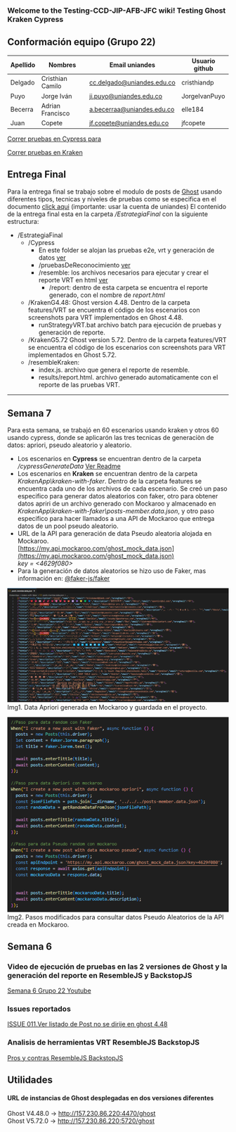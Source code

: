 ### Welcome to the Testing-CCD-JIP-AFB-JFC wiki! Testing Ghost Kraken Cypress

## Conformación equipo (Grupo 22)

| Apellido | Nombres          | Email uniandes             | Usuario github |
| -------- | ---------------- | -------------------------- | -------------- |
| Delgado  | Cristhian Camilo | cc.delgado@uniandes.edu.co | cristhiandp    |
| Puyo     | Jorge Iván       | ji.puyo@uniandes.edu.co    | JorgeIvanPuyo  |
| Becerra  | Adrian Francisco | a.becerraa@uniandes.edu.co | elle184        |
| Juan     | Copete           | jf.copete@uniandes.edu.co  | jfcopete       |

[Correr pruebas en Cypress para](Cypress/Readme.md)

[Correr pruebas en Kraken](Kraken/Readme.md)

## Entrega Final

Para la entrega final se trabajo sobre el modulo de posts de [Ghost](https://ghost.org/) usando diferentes tipos, tecnicas y niveles de pruebas como se especifica en el documento [click aqui](https://uniandes-my.sharepoint.com/:w:/g/personal/ji_puyo_uniandes_edu_co/EdQ75kZz_wNLrVf23BFRnHQB7hzp9jQckcwvorTON7fzYA?e=4%3A8GGntf&fromShare=true&at=9&CID=75db9f0e-890a-ab5d-bd27-4a56eb74dea7) (importante: usar la cuenta de uniandes) El contenido de la entrega final esta en la carpeta _/EstrategiaFinal_ con la siguiente estructura:

- /EstrategiaFinal
  - /Cypress
    - En este folder se alojan las pruebas e2e, vrt y generación de datos [ver](EstrategiaFinal/Cypress/Readme.md)
    - /pruebasDeReconocimiento [ver](EstrategiaFinal/Cypress/pruebasDeReconocimiento/Readme.md)
    - /resemble: los archivos necesarios para ejecutar y crear el reporte VRT en html [ver](EstrategiaFinal/Cypress/resembleCypress/Readme.md)
      - /report: dentro de esta carpeta se encuentra el reporte generado, con el nombre de _report.html_
  - /KrakenG4.48: Ghost version 4.48. Dentro de la carpeta features/VRT se encuentra el código de los escenarios con screenshots para VRT implementados en Ghost 4.48.
      - runStrategyVRT.bat archivo batch para ejecución de pruebas y generación de reporte.
  - /KrakenG5.72 Ghost version 5.72. Dentro de la carpeta features/VRT se encuentra el código de los escenarios con screenshots para VRT implementados en Ghost 5.72.
  - /resembleKraken:
      - index.js. archivo que genera el reporte de resemble.
      - results/report.html. archivo generado automaticamente con el reporte de las pruebas VRT.

---

## Semana 7

Para esta semana, se trabajó en 60 escenarios usando kraken y otros 60 usando cypress, donde se aplicarón las tres tecnicas de generaciòn de datos: apriori, pseudo aleatorio y aleatorio.

- Los escenarios en **Cypress** se encuentran dentro de la carpeta _/cypressGenerateData_ [Ver Readme](cypressGenerateData/Readme.md)
- Los escenarios en **Kraken** se encuentran dentro de la carpeta _KrakenApp\kraken-with-faker_. Dentro de la carpeta features se encuentra cada uno de los archivos de cada escenario. Se creó un paso especifico para generar datos aleatorios con faker, otro para obtener datos apriri de un archivo generado con Mockaroo y almacenado en _KrakenApp\kraken-with-faker\posts-member.data.json_, y otro paso especifico para hacer llamados a una API de Mockaroo que entrega datos de un pool pseudo aleatorio.
- URL de la API para generación de data Pseudo aleatoria alojada en Mockaroo.  
  [https://my.api.mockaroo.com/ghost_mock_data.json](https://my.api.mockaroo.com/ghost_mock_data.json)  
  _key = <4629f080>_
- Para la generación de datos aleatorios se hizo uso de Faker, mas información en: [@faker-js/faker](https://www.npmjs.com/package/@faker-js/faker)

![dataapriori](https://github.com/JorgeIvanPuyo/Testing-CCD-JIP-AFB-JFC/blob/main/public/imgJsonAprioriMokcaroo.png)  
Img1. Data Apriori generada en Mockaroo y guardada en el proyecto.

![PasosDatoPseudo](https://github.com/JorgeIvanPuyo/Testing-CCD-JIP-AFB-JFC/blob/main/public/PasosModificadosDataRandom.png)  
Img2. Pasos modificados para consultar datos Pseudo Aleatorios de la API creada en Mockaroo.

## Semana 6

### Video de ejecución de pruebas en las 2 versiones de Ghost y la generación del reporte en ResembleJS y BackstopJS

[Semana 6 Grupo 22 Youtube](https://www.youtube.com/watch?v=AaU9bdKaAjY)

### Issues reportados

[ISSUE 011.Ver listado de Post no se dirije en ghost 4.48 ](https://github.com/JorgeIvanPuyo/Testing-CCD-JIP-AFB-JFC/issues/40#issue-2001223754)

### Analisis de herramientas VRT ResembleJS BackstopJS

[Pros y contras ResembleJS BackstopJS](https://github.com/JorgeIvanPuyo/Testing-CCD-JIP-AFB-JFC/wiki/Analisis-de-herramientas-VRT-ResembleJS-BackstopJS)

## Utilidades

#### URL de instancias de Ghost desplegadas en dos versiones diferentes

Ghost V4.48.0 -> http://157.230.86.220:4470/ghost  
Ghost V5.72.0 -> http://157.230.86.220:5720/ghost
